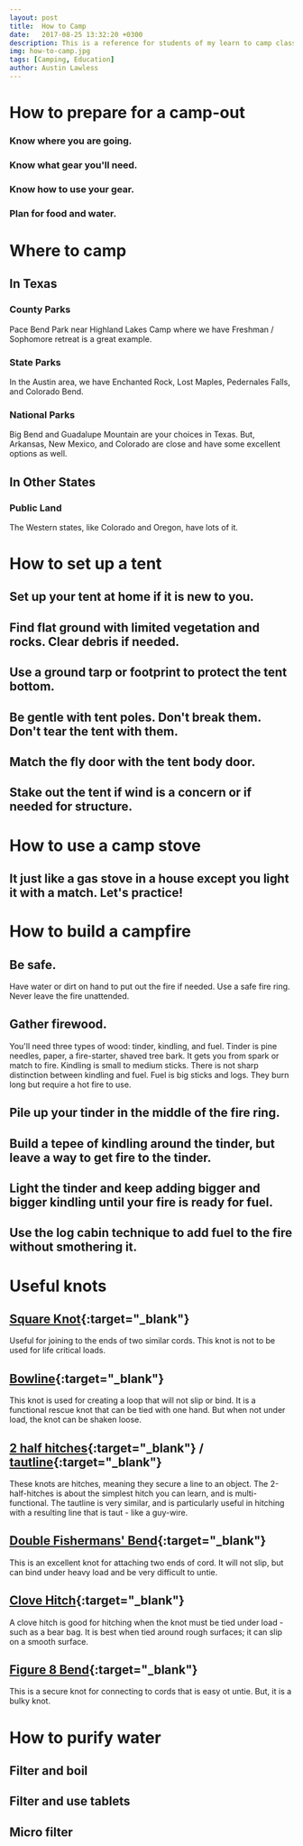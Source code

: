 ```yaml
---
layout: post
title:  How to Camp
date:   2017-08-25 13:32:20 +0300
description: This is a reference for students of my learn to camp class at REACH Winter Retreat 2018
img: how-to-camp.jpg
tags: [Camping, Education]
author: Austin Lawless
---
```


# How to prepare for a camp-out

### Know where you are going.
### Know what gear you'll need.
### Know how to use your gear.
### Plan for food and water.


# Where to camp
## In Texas
### County Parks
Pace Bend Park near Highland Lakes Camp where we have Freshman / Sophomore retreat is a great example.
### State Parks
In the Austin area, we have Enchanted Rock, Lost Maples, Pedernales Falls, and Colorado Bend.
### National Parks
Big Bend and Guadalupe Mountain are your choices in Texas. But, Arkansas, New Mexico, and Colorado are close and have some excellent options as well.
## In Other States
### Public Land
The Western states, like Colorado and Oregon, have lots of it.


# How to set up a tent
## Set up your tent at home if it is new to you.
## Find flat ground with limited vegetation and rocks. Clear debris if needed.
## Use a ground tarp or footprint to protect the tent bottom.
## Be gentle with tent poles. Don't break them. Don't tear the tent with them.
## Match the fly door with the tent body door.
## Stake out the tent if wind is a concern or if needed for structure.


# How to use a camp stove
## It just like a gas stove in a house except you light it with a match. Let's practice!


# How to build a campfire
## Be safe.
Have water or dirt on hand to put out the fire if needed. Use a safe fire ring. Never leave the fire unattended.
## Gather firewood.
You'll need three types of wood: tinder, kindling, and fuel. Tinder is pine needles, paper, a fire-starter, shaved tree bark. It gets you from spark or match to fire. Kindling is small to medium sticks. There is not sharp distinction between kindling and fuel. Fuel is big sticks and logs. They burn long but require a hot fire to use.
## Pile up your tinder in the middle of the fire ring.
## Build a tepee of kindling around the tinder, but leave a way to get fire to the tinder.
## Light the tinder and keep adding bigger and bigger kindling until your fire is ready for fuel.
## Use the log cabin technique to add fuel to the fire without smothering it.


# Useful knots
## [Square Knot](http://www.animatedknots.com/reef/){:target="_blank"}
Useful for joining to the ends of two similar cords. This knot is not to be used for life critical loads.
## [Bowline](http://www.animatedknots.com/bowline/){:target="_blank"}
This knot is used for creating a loop that will not slip or bind. It is a functional rescue knot that can be tied with one hand. But when not under load, the knot can be shaken loose.
## [2 half hitches](https://en.wikipedia.org/wiki/Two_half-hitches){:target="_blank"} / [tautline](https://www.netknots.com/rope_knots/tautline-hitch){:target="_blank"}
These knots are hitches, meaning they secure a line to an object. The 2-half-hitches is about the simplest hitch you can learn, and is multi-functional. The tautline is very similar, and is particularly useful in hitching with a resulting line that is taut - like a guy-wire.
## [Double Fishermans' Bend](http://www.animatedknots.com/doublefishermans/){:target="_blank"}
This is an excellent knot for attaching two ends of cord. It will not slip, but can bind under heavy load and be very difficult to untie.
## [Clove Hitch](http://www.animatedknots.com/cloveend/){:target="_blank"}
A clove hitch is good for hitching when the knot must be tied under load - such as a bear bag. It is best when tied around rough surfaces; it can slip on a smooth surface.
## [Figure 8 Bend](http://www.animatedknots.com/fig8join/){:target="_blank"}
This is a secure knot for connecting to cords that is easy ot untie. But, it is a bulky knot.


# How to purify water
## Filter and boil
## Filter and use tablets
## Micro filter